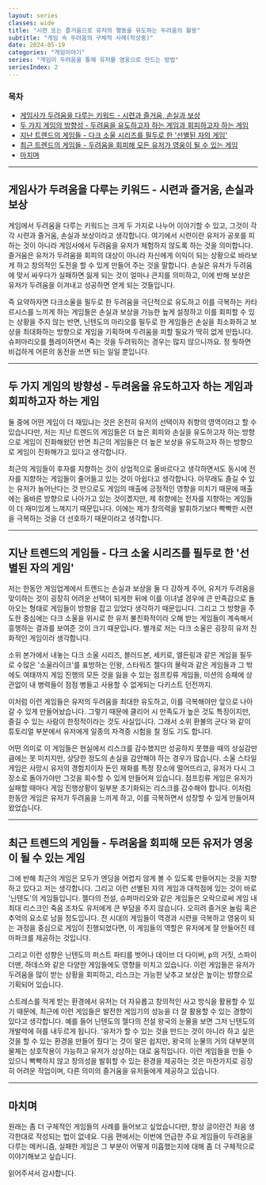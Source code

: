 ```yaml
---
layout: series
classes: wide
title: "시련 또는 즐거움으로 유저의 행동을 유도하는 두려움의 활용"
subtitle: "게임 속 두려움의 구체적 사례(작성중)"
date: 2024-05-19
categories: "게임이야기"
series: "게임이 두려움을 통해 유저를 영웅으로 만드는 방법"
seriesIndex: 2
---
```


### 목차

- [게임사가 두려움을 다루는 키워드 - 시련과 즐거움, 손실과 보상](#게임사가-두려움을-다루는-키워드---시련과-즐거움-손실과-보상)
- [두 가지 게임의 방향성 - 두려움을 유도하고자 하는 게임과 회피하고자 하는 게임](#두-가지-게임의-방향성---두려움을-유도하고자-하는-게임과-회피하고자-하는-게임)
- [지난 트렌드의 게임들 - 다크 소울 시리즈를 필두로 한 '선별된 자의 게임'](#지난-트렌드의-게임들---다크-소울-시리즈를-필두로-한-선별된-자의-게임)
- [최근 트렌드의 게임들 - 두려움을 회피해 모든 유저가 영웅이 될 수 있는 게임](#최근-트렌드의-게임들---두려움을-회피해-모든-유저가-영웅이-될-수-있는-게임)
- [마치며](#마치며)

---

## 게임사가 두려움을 다루는 키워드 - 시련과 즐거움, 손실과 보상

게임에서 두려움을 다루는 키워드는 크게 두 가지로 나누어 이야기할 수 있고, 그것이 각각
시련과 즐거움, 손실과 보상이라고 생각합니다. 여기에서 시련이란 유저가 공포를 피하는 것이 아니라
게임사에서 두려움을 유저가 체험하지 않도록 하는 것을 의미합니다. 즐거움은 유저가 두려움을
회피의 대상이 아니라 자신에게 이익이 되는 상황으로 바라보게 하고 창의적인 도전을 할 수 있게
만들어 주는 것을 말합니다. 손실은 유저가 두려움에
맞서 싸우다가 실패하면 잃게 되는 것이 얼마나 큰지를 의미하고, 이에 반해 보상은
유저가 두려움을 이겨내고 성공하면 얻게 되는 것들입니다.

즉 요약하자면 다크소울을 필두로 한 두려움을 극단적으로 유도하고 이를 극복하는 카타르시스를
느끼게 하는 게임들은 손실과 보상을 가능한 높게 설정하고 이를 회피할 수 있는 상황을 주지
않는 반면, 닌텐도의 마리오를 필두로 한 게임들은 손실을 최소화하고 보상을 최대화하는 방향으로
게임을 기획하며 두려움을 피할 필요가 딱히 없게 만듭니다. 슈퍼마리오를 플레이하면서 죽는 것을
두려워하는 경우는 많지 않으니까요. 정 뭣하면 비겁하게 어른의 동전을 쓰면 되는 일일 뿐입니다.

---

## 두 가지 게임의 방향성 - 두려움을 유도하고자 하는 게임과 회피하고자 하는 게임

둘 중에 어떤 게임이 더 재밌냐는 것은 온전히 유저의 선택이자 취향의 영역이라고 할 수 있습니다만,
저는 지난 트렌드의 게임들은 더 높은 회피와 손실을 유도하고자 하는 방향으로 게임이 진화해왔던 반면
최근의 게임들은 더 높은 보상을 유도하고자 하는 방향으로 게임이 진화해가고 있다고 생각합니다.

최근의 게임들이 후자를 지향하는 것이 상업적으로 올바르다고 생각하면서도 동시에 전자를 지향하는
게임들이 줄어들고 있는 것이 아쉽다고 생각합니다. 아무래도 즐길 수 있는 유저가 늘어난다는 것
만으로도 게임의 매출에 긍정적인 영향을 미치기 때문에 매출에는 옳바른 방향으로 나아가고
있는 것이곘지만, 제 취향에는 전자를 지향하는 게임들이 더 재미있게 느껴지기 때문입니다. 이에는
제가 창의력을 발휘하기보다 빡빡한 시련을 극복하는 것을 더 선호하기 때문이라고 생각합니다.

---

## 지난 트렌드의 게임들 - 다크 소울 시리즈를 필두로 한 '선별된 자의 게임'

저는 한동안 게임업계에서 트렌드는 손실과 보상을 둘 다 강하게 주어, 유저가 두려움을 맞이하는
것이 굉장히 어려운 선택이 되게한 뒤에 이를 이녀낼 경우에 큰 만족감으로 돌아오는 형태로
게임들이 방향을 잡고 있었다 생각하기 때문입니다. 그리고 그 방향을 주도한 중심에는 다크 소울을
위시로 한 유저 불친화적이라 오해 받는 게임들이 계속해서 흥행하는 결과를 보여준 것이 크기
때문입니다. 별개로 저는 다크 소울은 굉장히 유저 친화적인 게임이라 생각합니다.

소위 본가에서 내놓는 다크 소울 시리즈, 블러드본, 세키로, 엘든링과 같은 게임을 필두로 수많은
'소울라이크'를 표방하는 인왕, 스타워즈 젤다의 몰락과 같은 게임들과 그 밖에도 여태까지 게임
진행의 모든 것을 잃을 수 있는 점프킹류 게임들, 미션의 승패에 상관없이 내 병력들이 점점 병들고
사용할 수 없게되는 다키스트 던전까지.

이처럼 이런 게임들은
유저의 두려움을 최대한 유도하고, 이를 극복해야만 앞으로 나아갈 수 있게 만들어놨습니다.
그렇기 때문에 클리어 시 만족도가 높은 것도 특징이지만, 즐길 수 있는 사람이 한정적이라는 것도
사실입니다. 그래서 소위 환불의 군다`와 같이 튜토리얼 부분에서 유저에게 일종의 자격증
시험을 칠 정도 기도 합니다.

어떤 의미로 이 게임들은 현실에서 리스크를 감수했지만 성공하지 못했을 때의 상실감만큼에는
못 미치지만, 상당한 정도의 손실을 감안해야 하는 경우가 많습니다. 소울 스타일 게임은 사망시
유저의 경험치이자 돈인 재화를 특정 장소에 떨어뜨리고, 유저가 다시 그 장소로 돌아가야만
그것을 회수할 수 있게 만들어져 있습니다. 점프킹류 게임은 유저가 실패할 때마다 게임 진행상황이
일부분 초기화되는 리스크를 감수해야 합니다. 이처럼 한동안 게임은 유저가 두려움을 느끼게 하고,
이를 극복하면서 성장할 수 있게 만들어져 왔었습니다.

---

## 최근 트렌드의 게임들 - 두려움을 회피해 모든 유저가 영웅이 될 수 있는 게임

그에 반해 최근의 게임은 모두가 엔딩을 어렵지 않게 볼 수 있도록 만들어지는 것을 지향하고
있다고 저는 생각합니다. 그리고 이런 선별된 자의 게임과 대척점에 있는 것이 바로 '닌텐도'의
게임들입니다. 젤다의 전설, 슈퍼마리오와 같은 게임들은 오락으로써 게임 내 최대 리스크인
죽음 조차도 유저에게 큰 부담을 주지 않습니다. 오히려 즐거운 놀림 혹은 추억의 요소로
남을 정도입니다. 전 시대의 게임들이 역경과 시련을 극복하고 영웅이 되는 과정을 중심으로
게임이 진행되었다면, 이 게임들의 역할은 유저에게 잘 만들어진 테마파크를 제공하는 것입니다.

그리고 이런 성향은 닌텐도의 퍼스트 파티를 벗어나 데이브 더 다이버, p의 거짓, 스파이더맨,
하데스와 같은 다양한 게임들에도 영향을 미치고 있습니다. 이런 게임들은 유저가 두려움을
많이 받는 상황을 회피하고, 리스크는 가능한 낮추고 보상은 높이는 방향으로 기획되어 있습니다.

스트레스를 적게 받는 환경에서 유저는 더 자유롭고 창의적인 사고 방식을 활용할 수 있기 때문에,
최근에 이런 게임들은 발전한 게임기의 성능을 더 잘 활용할 수 있는 경향이 있다고 생각합니다.
예를 들어 닌텐도의 젤다의 전설 왕국의 눈물을 보면 그저 닌텐도의 개발력에 혀를 내두르게 됩니다.
'유저가 할 수 있는 것을 만드는 것이 아니라 하고 싶은 것을 할 수 있는 환경을 만들어 줬다'는
것이 말은 쉽지만, 왕국의 눈물의 거의 대부분의 물체는 상호작용이 가능하고 유저가 상상하는
대로 움직입니다. 이런 게임들을 만들 수 있으니 빡빡하지 않고 창의성을 발휘할 수 있는 환경을
제공하는 것은 마찬가지로 굉장히 어려운 작업이며, 다른 의미의 즐거움을 유저들에게 제공하고
있습니다.

---

## 마치며

원래는 좀 더 구체적인 게임들의 사례를 들어보고 싶었습니다만, 항상 글이란건 처음 생각한대로
작성되는 법이 없네요. 다음 편에서는 이번에 언급한 주요 게임들이 두려움을 다루는 메커니즘,
실패한 게임은 그 부분이 어떻게 미흡했는지에 대해 좀 더 구체적으로 이야기해보고 싶습니다.

읽어주셔서 감사합니다.
